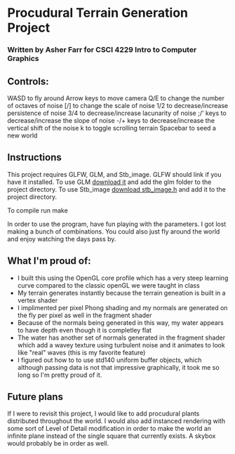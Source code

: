 # Procudural Terrain Generation Project
### Written by Asher Farr for CSCI 4229 Intro to Computer Graphics
## Controls:
WASD to fly around
Arrow keys to move camera
Q/E to change the number of octaves of noise
[/] to change the scale of noise
1/2 to decrease/increase persistence of noise
3/4 to decrease/increase lacunarity of noise
;/' keys to decrease/increase the slope of noise
-/+ keys to decrease/increase the vertical shift of the noise
k to toggle scrolling terrain
Spacebar to seed a new world

## Instructions
This project requires GLFW, GLM, and Stb_image. GLFW should link if you have it installed.
To use GLM [download it](https://github.com/g-truc/glm) and add the glm folder to the project directory.
To use Stb_image [download stb_image.h](https://github.com/nothings/stb) and add it to the project directory.

To compile run make

In order to use the program, have fun playing with the parameters. I got lost making a bunch of combinations.
You could also just fly around the  world and enjoy watching the days pass by.

## What I'm proud of:

 - I built this using the OpenGL core profile which has a very steep learning curve compared to the classic openGL we were taught in class
 - My terrain generates instantly because the terrain geneation is built in a vertex shader
 - I implimented per pixel Phong shading and my normals are generated on the fly per pixel as well in the fragment shader
 - Because of the normals being generated in this way, my water appears to have depth even though it is completley flat
 - The water has another set of normals generated in the fragment shader which add a wavey texture using turbulent noise and it animates to look like "real" waves (this is my favorite feature)
 - I figured out how to to use std140 uniform buffer objects, which although passing data is not that impressive graphically, it took me so long so I'm pretty proud of it.

## Future plans
If I were to revisit this project, I would like to add procudural plants distributed throughout the world. I would also add instanced rendering with some sort of Level of Detail modification in order to make the world an infinite plane instead of the single square that currently exists. A skybox would probably be in order as well.